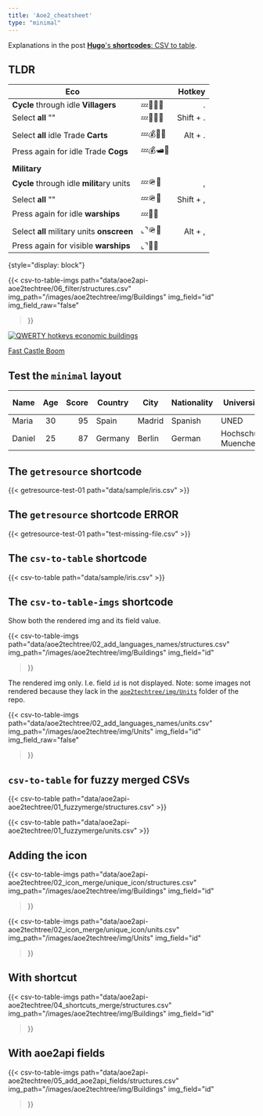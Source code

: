 ```yaml
---
title: 'Aoe2_cheatsheet'
type: "minimal"
---
```


Explanations in the post [**Hugo**'s **shortcodes**: CSV to table](/blogs/hugo_shortcode_CSV_to_table/).

## TLDR


| Eco                                        |          | Hotkey    |
| ---                                        | ---      | ---:      |
| **Cycle** through idle **Villagers**       | 💤🧑‍🌾🔄   | .         |
| Select **all**    ""                       | 💤🧑‍🌾💯   | Shift + . |
|                                            |          |           |
| Select **all** idle Trade **Carts**        | 💤💰🐎💯 | Alt + .   |
| Press again for idle Trade **Cogs**        | 💤💰🛥️💯 |           |
|                                            |          |           |
| **Military**                               |          |           |
| **Cycle** through idle **milit**ary units  | 💤🪖🔄   | ,         |
| Select **all**    ""                       | 💤🪖💯   | Shift + , |
| Press again for idle **warships**          | 💤🚢💯   |           |
|                                            |          |           |
| Select **all** military units **onscreen** | ⌞⌝🪖💯   | Alt + ,   |
| Press again for visible **warships**       | ⌞⌝🚢💯   |           |
{style="display: block"}


{{< csv-to-table-imgs
  path="data/aoe2api-aoe2techtree/06_filter/structures.csv"
  img_path="/images/aoe2techtree/img/Buildings"
  img_field="id"
  img_field_raw="false"
>}}

[![QWERTY hotkeys economic buildings](https://forums.ageofempires.com/uploads/default/original/3X/c/d/cdd44f9552594ae70fd45e2a982aafcaf6bd7706.jpeg)](https://forums.ageofempires.com/t/few-things-i-want-to-see-in-aoe2/136931)

[Fast Castle Boom](https://www.reddit.com/r/aoe2/comments/el8hvj/visual_build_order_cheatsheet_fast_castle_boom/)



## Test the `minimal` layout


| Name   | Age   | Score | Country | City   | Nationality | University          | Experience (years) |
| ---    | :---: | ---:  | ---     | ---    | ---         | ---                 | ---                |
| Maria  | 30    | 95    | Spain   | Madrid | Spanish     | UNED                | 3                  |
| Daniel | 25    | 87    | Germany | Berlin | German      | Hochschule Muenchen | 2.5                |

## The `getresource` shortcode

{{< getresource-test-01 path="data/sample/iris.csv" >}}

## The `getresource` shortcode ERROR

{{< getresource-test-01 path="test-missing-file.csv" >}}

## The `csv-to-table` shortcode

{{< csv-to-table path="data/sample/iris.csv" >}}

## The `csv-to-table-imgs` shortcode

Show both the rendered img and its field value.

{{< csv-to-table-imgs
  path="data/aoe2techtree/02_add_languages_names/structures.csv"
  img_path="/images/aoe2techtree/img/Buildings"
  img_field="id"
>}}

The rendered img only. I.e. field `id` is not displayed.
Note: some images not rendered because they lack in the [`aoe2techtree/img/Units`](https://github.com/SiegeEngineers/aoe2techtree/tree/master/img/Units) folder of the repo.

{{< csv-to-table-imgs
  path="data/aoe2techtree/02_add_languages_names/units.csv"
  img_path="/images/aoe2techtree/img/Units"
  img_field="id"
  img_field_raw="false"
>}}

## `csv-to-table` for fuzzy merged CSVs

{{< csv-to-table path="data/aoe2api-aoe2techtree/01_fuzzymerge/structures.csv" >}}

{{< csv-to-table path="data/aoe2api-aoe2techtree/01_fuzzymerge/units.csv" >}}

## Adding the icon

{{< csv-to-table-imgs
  path="data/aoe2api-aoe2techtree/02_icon_merge/unique_icon/structures.csv"
  img_path="/images/aoe2techtree/img/Buildings"
  img_field="id"
>}}

{{< csv-to-table-imgs
  path="data/aoe2api-aoe2techtree/02_icon_merge/unique_icon/units.csv"
  img_path="/images/aoe2techtree/img/Units"
  img_field="id"
>}}

## With shortcut

{{< csv-to-table-imgs
  path="data/aoe2api-aoe2techtree/04_shortcuts_merge/structures.csv"
  img_path="/images/aoe2techtree/img/Buildings"
  img_field="id"
>}}

## With aoe2api fields

{{< csv-to-table-imgs
  path="data/aoe2api-aoe2techtree/05_add_aoe2api_fields/structures.csv"
  img_path="/images/aoe2techtree/img/Buildings"
  img_field="id"
>}}

